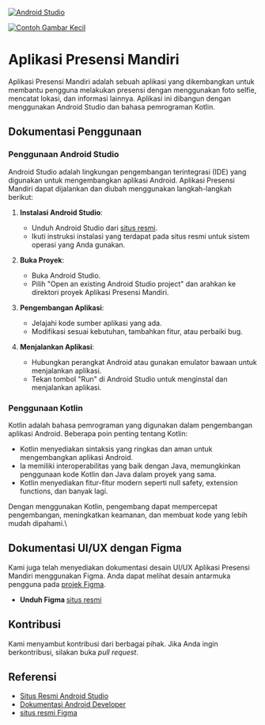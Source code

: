 
[![Android Studio](https://upload.wikimedia.org/wikipedia/commons/thumb/c/c1/Android_Studio_icon_%282023%29.svg/200px-Android_Studio_icon_%282023%29.svg.png)](https://developer.android.com/studio)

[![Contoh Gambar Kecil](https://repository-images.githubusercontent.com/389429650/7105a193-ad96-45cc-a3be-87cdfda75ebe?s=150)](https://repository-images.githubusercontent.com/389429650/7105a193-ad96-45cc-a3be-87cdfda75ebe)



# Aplikasi Presensi Mandiri

Aplikasi Presensi Mandiri adalah sebuah aplikasi yang dikembangkan untuk membantu pengguna melakukan presensi dengan menggunakan foto selfie, mencatat lokasi, dan informasi lainnya. Aplikasi ini dibangun dengan menggunakan Android Studio dan bahasa pemrograman Kotlin.

## Dokumentasi Penggunaan

### Penggunaan Android Studio

Android Studio adalah lingkungan pengembangan terintegrasi (IDE) yang digunakan untuk mengembangkan aplikasi Android. Aplikasi Presensi Mandiri dapat dijalankan dan diubah menggunakan langkah-langkah berikut:

1. **Instalasi Android Studio**:
   - Unduh Android Studio dari [situs resmi](https://developer.android.com/studio).
   - Ikuti instruksi instalasi yang terdapat pada situs resmi untuk sistem operasi yang Anda gunakan.

2. **Buka Proyek**:
   - Buka Android Studio.
   - Pilih "Open an existing Android Studio project" dan arahkan ke direktori proyek Aplikasi Presensi Mandiri.

3. **Pengembangan Aplikasi**:
   - Jelajahi kode sumber aplikasi yang ada.
   - Modifikasi sesuai kebutuhan, tambahkan fitur, atau perbaiki bug.

4. **Menjalankan Aplikasi**:
   - Hubungkan perangkat Android atau gunakan emulator bawaan untuk menjalankan aplikasi.
   - Tekan tombol "Run" di Android Studio untuk menginstal dan menjalankan aplikasi.

### Penggunaan Kotlin

Kotlin adalah bahasa pemrograman yang digunakan dalam pengembangan aplikasi Android. Beberapa poin penting tentang Kotlin:

- Kotlin menyediakan sintaksis yang ringkas dan aman untuk mengembangkan aplikasi Android.
- Ia memiliki interoperabilitas yang baik dengan Java, memungkinkan penggunaan kode Kotlin dan Java dalam proyek yang sama.
- Kotlin menyediakan fitur-fitur modern seperti null safety, extension functions, dan banyak lagi.

Dengan menggunakan Kotlin, pengembang dapat mempercepat pengembangan, meningkatkan keamanan, dan membuat kode yang lebih mudah dipahami.\

## Dokumentasi UI/UX dengan Figma

Kami juga telah menyediakan dokumentasi desain UI/UX Aplikasi Presensi Mandiri menggunakan Figma. Anda dapat melihat desain antarmuka pengguna pada [projek Figma](https://www.figma.com/file/HUz3aRvBrwAT7979DL0KSx/Untitled?type=design&node-id=0%3A1&mode=design&t=RlbGQzpkM9NVNfUz-1).
- <b>Unduh Figma </b> [situs resmi](https://www.figma.com/downloads/) 

## Kontribusi

Kami menyambut kontribusi dari berbagai pihak. Jika Anda ingin berkontribusi, silakan buka *pull request*.

## Referensi

- [Situs Resmi Android Studio](https://developer.android.com/studio)
- [Dokumentasi Android Developer](https://developer.android.com/docs)
- [situs resmi Figma](https://www.figma.com/downloads/) 

